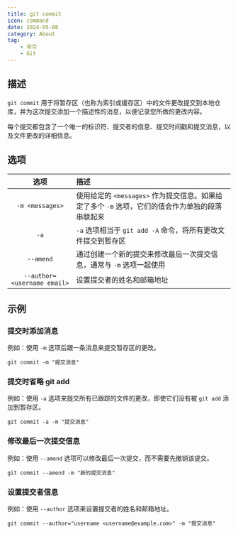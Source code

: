 ```yaml
---
title: git commit
icon: command
date: 2024-05-08
category: About
tag:
    - 命令
    - Git
---
```


## 描述

`git commit` 用于将暂存区（也称为索引或缓存区）中的文件更改提交到本地仓库，并为这次提交添加一个描述性的消息，以便记录您所做的更改内容。

每个提交都包含了一个唯一的标识符、提交者的信息、提交时间戳和提交消息，以及文件更改的详细信息。

## 选项

|  选项  |  描述  |
|  :----:  |  :----  |
|  `-m <messages>`  |  使用给定的 `<messages>` 作为提交信息。如果给定了多个 `-m` 选项，它们的值会作为单独的段落串联起来  |
|  `-a`  |  `-a` 选项相当于 `git add -A` 命令，将所有更改文件提交到暂存区  |
|  `--amend`  |  通过创建一个新的提交来修改最后一次提交信息，通常与 `-m` 选项一起使用  |
|  `--author=<username email>`  |  设置提交者的姓名和邮箱地址  |

## 示例

### 提交时添加消息

例如：使用 `-m` 选项后跟一条消息来提交暂存区的更改。

```shell
git commit -m "提交消息"
```

### 提交时省略 git add

例如：使用 `-a` 选项来提交所有已跟踪的文件的更改，即使它们没有被 `git add` 添加到暂存区。

```shell
git commit -a -m "提交消息"
```

### 修改最后一次提交信息

例如：使用 `--amend` 选项可以修改最后一次提交，而不需要先撤销该提交。

```shell
git commit --amend -m "新的提交消息"
```

### 设置提交者信息

例如：使用 `--author` 选项来设置提交者的姓名和邮箱地址。

```shell
git commit --author="username <username@example.com>" -m "提交消息"
```
